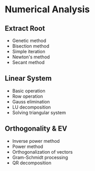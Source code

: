 # Numerical Analysis

## Extract Root
* Genetic method 
* Bisection method
* Simple iteration
* Newton's method
* Secant method

## Linear System
* Basic operation
* Row operation
* Gauss elimination
* LU decomposition
* Solving triangular system

## Orthogonality & EV
* Inverse power method
* Power method
* Orthogonalization of vectors
* Gram-Schmidt processing
* QR decomposition
